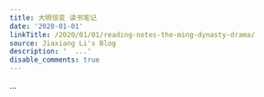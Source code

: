 ```yaml
---
title: 大明惊变 读书笔记
date: '2020-01-01'
linkTitle: /2020/01/01/reading-notes-the-ming-dynasty-drama/
source: Jiaxiang Li's Blog
description: '  ...'
disable_comments: true
---
```

  ...